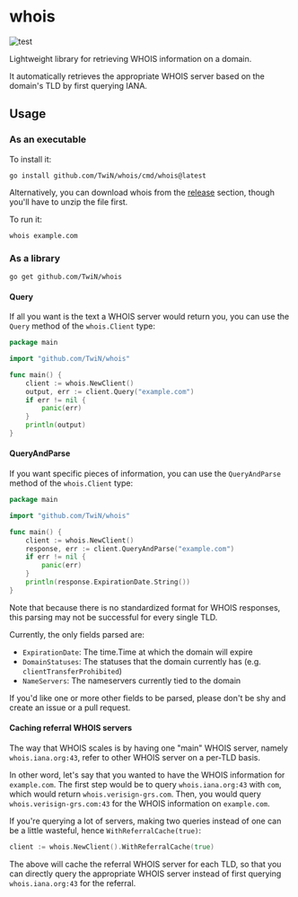# whois
![test](https://github.com/TwiN/whois/workflows/test/badge.svg?branch=master)

Lightweight library for retrieving WHOIS information on a domain.

It automatically retrieves the appropriate WHOIS server based on the domain's TLD by first querying IANA.


## Usage
### As an executable
To install it:
```console
go install github.com/TwiN/whois/cmd/whois@latest
```
Alternatively, you can download whois from the [release](https://github.com/TwiN/whois/releases) section, though you'll have to unzip the file first.

To run it:
```console 
whois example.com
```

### As a library
```console
go get github.com/TwiN/whois
```

#### Query
If all you want is the text a WHOIS server would return you, you can use the `Query` method of the `whois.Client` type:
```go
package main

import "github.com/TwiN/whois"

func main() {
    client := whois.NewClient()
    output, err := client.Query("example.com")
    if err != nil {
    	panic(err)
    }
    println(output)
}
```

#### QueryAndParse
If you want specific pieces of information, you can use the `QueryAndParse` method of the `whois.Client` type:
```go
package main

import "github.com/TwiN/whois"

func main() {
    client := whois.NewClient()
    response, err := client.QueryAndParse("example.com")
    if err != nil {
    	panic(err)
    }
    println(response.ExpirationDate.String()) 
}
```
Note that because there is no standardized format for WHOIS responses, this parsing may not be successful for every single TLD.

Currently, the only fields parsed are:
- `ExpirationDate`: The time.Time at which the domain will expire
- `DomainStatuses`: The statuses that the domain currently has (e.g. `clientTransferProhibited`)
- `NameServers`: The nameservers currently tied to the domain

If you'd like one or more other fields to be parsed, please don't be shy and create an issue or a pull request.

#### Caching referral WHOIS servers
The way that WHOIS scales is by having one "main" WHOIS server, namely `whois.iana.org:43`, refer to other WHOIS server
on a per-TLD basis. 

In other word, let's say that you wanted to have the WHOIS information for `example.com`. 
The first step would be to query `whois.iana.org:43` with `com`, which would return `whois.verisign-grs.com`.
Then, you would query `whois.verisign-grs.com:43` for the WHOIS information on `example.com`.

If you're querying a lot of servers, making two queries instead of one can be a little wasteful, hence `WithReferralCache(true)`:
```go
client := whois.NewClient().WithReferralCache(true)
```
The above will cache the referral WHOIS server for each TLD, so that you can directly query the appropriate WHOIS server
instead of first querying `whois.iana.org:43` for the referral.

